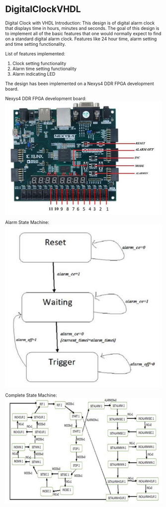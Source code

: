 # DigitalClockVHDL
Digital Clock with VHDL 
Introduction:
This design is of digital alarm clock that displays time in hours, minutes and seconds. The goal of this design is to implement all of the basic features that one would normally expect to find on a standard digital alarm clock. Features like 24 hour time, alarm setting and time setting functionality.

List of features implemented:
1. Clock setting functionality
2. Alarm time setting functionality
3. Alarm indicating LED

The design has been implemented on a Nexys4 DDR FPGA development board. 

Nexys4 DDR FPGA development board:
![](Images/Capture_1.JPG)

Alarm State Machine:
![](Images/Capture_2.JPG)

Complete State Machine:
![](Images/Capture_3.JPG)
